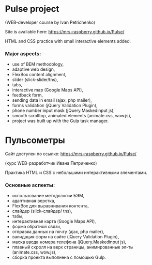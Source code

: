 # Pulse project 

(WEB-developer course by Ivan Petrichenko)

Site is available here: https://mrs-raspberry.github.io/Pulse/ 

HTML and CSS practice with small interactive elements added. 

### Major aspects:
* use of BEM methodology,
* adaptive web design,
* FlexBox content alignment,
* slider (slick-slider/tns),
* tabs,
* interactive map (Google Maps API),
* feedback form,
* sending data in email (ajax, php mailer),
* forms validation (jQuery Validation Plugin),
* phone number input mask (jQuery.Maskedinput js),
* smooth scrolltop, animated elements (animate.css, wow.js),
* project was built up with the Gulp task manager.

# Пульсометры
Сайт доступен по ссылке: https://mrs-raspberry.github.io/Pulse/ 

(курс WEB-разработчик Ивана Петриченко)

Практика HTML и CSS с небольшими интерактивными элементами.

### Основные аспекты:
 
* использование методологии БЭМ,
* адаптивная верстка,
* FlexBox для выравнивания контента,
* слайдер (slick-слайдер/ tns),
* табы,
* интерактивная карта (Google Maps API),
* форма обратной связи,
* отправка данных на почту (ajax, php mailer),
* валидация форм на сайте (jQuery Validation Plugin),
* маска ввода номера телефона (jQuery.Maskedinput js),
* плавный скролл на верх страницы, анимированные эл-ты (animate.css, wow.js),
* сборка проекта выполнена с помощью Gulp.
